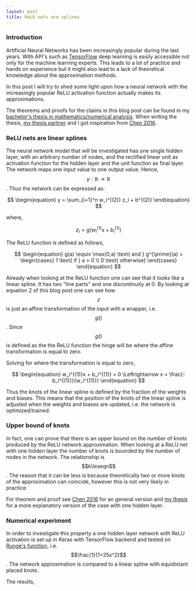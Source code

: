 ```yaml
---
layout: post
title: ReLU nets are splines
---
```


### Introduction

Artificial Neural Networks has been increasingly popular during the last years. With API's such as [TensorFlow](https://www.tensorflow.org/) deep learning is easily accessible not only for the machine learning experts. This leads to a lot of practice and hands on experience but it might also lead to a lack of theoretical knowledge about the approximation methods.

In this post I will try to shed some light upon how a neural network with the increasingly popular ReLU activation function actually makes its approximations.

The theorems and proofs for the claims in this blog post can be found in my [bachelor's thesis in mathematics/numerical analysis](link). When writing the thesis, [my thesis partner](https://github.com/dachrillz) and I got inspiration from [Chen 2016](https://arxiv.org/pdf/1611.09448.pdf).

### ReLU nets are linear splines

The neural network model that will be investigated has one single hidden layer, with an arbitrary number of nodes, and the rectified linear unit as activation function for the hidden layer and the unit function as final layer. The network maps one input value to one output value. Hence, $$y: \mathbb{R} \rightarrow \mathbb{R}$$. Thus the network can be expressed as:

$$
\begin{equation}
    y = \sum_{i=1}^n w_i^{(2)} z_i + b^{(2)}
\end{equation}
$$

where,

$$
\begin{equation}
    z_i = g(w_i^{(1)}x + b_i^{(1)})
\end{equation}
$$

The ReLU function is defined as follows,

$$
\begin{equation}
    g(a) \equiv \max(0,a) \text{ and } g^{\prime}(a) =         \begin{cases}
            1 \text{ if } a > 0 \\
            0 \text{ otherwise}
        \end{cases}
\end{equation}
$$

Already when looking at the ReLU function one can see that it looks like a linear spline. It has two "line parts" and one discontinuity at 0. By looking at equation 2 of this blog post one can see how $$z$$ is just an affine transformation of the input with a wrapper, i.e. $$g()$$. Since $$g()$$ is defined as the the ReLU function the hinge will be where the affine transformation is equal to zero.

Solving for where the transformation is equal to zero,

$$
\begin{equation}
    w_i^{(1)}x + b_i^{(1)} = 0 \Leftrightarrow x = \frac{-b_i^{(1)}}{w_i^{(1)}}
\end{equation}
$$

Thus the knots of the linear spline is defined by the fraction of the weights and biases. This means that the position of the knots of the linear spline is adjusted when the weights and biases are updated, i.e. the network is optimized/trained.

### Upper bound of knots
In fact, one can prove that there is an upper bound on the number of knots produced by the ReLU network approximation. When looking at a ReLU net with one hidden layer the number of knots is bounded by the number of nodes in the network. The relationship is $$k\leseqn$$. The reason that it can be less is because theoretically two or more knots of the approximation can coincide, however this is not very likely in practice.

For theorem and proof see [Chen 2016](https://arxiv.org/pdf/1611.09448.pdf) for an general version and [my thesis](link) for a more explanatory version of the case with one hidden layer.

### Numerical experiment
In order to investigate this property a one hidden layer network with ReLU activation is set up in Keras with TensorFlow backend and tested on [Runge's function](https://en.wikipedia.org/wiki/Runge%27s_phenomenon), i.e. $$\frac{1}{1+25x^2}$$. The network approximation is compared to a linear spline with equidistant placed knots.

The results,



